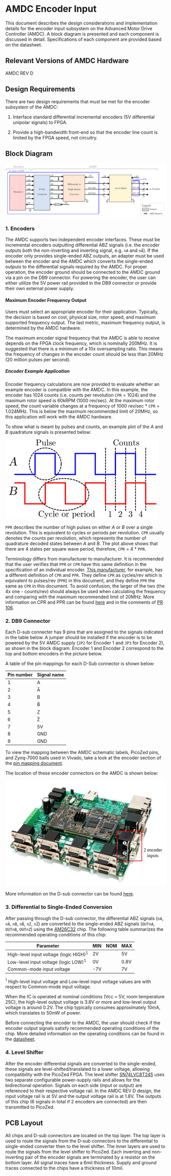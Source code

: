 # AMDC Encoder Input

This document describes the design considerations and implementation details for the encoder input subsystem on the Advanced Motor Drive Controller (AMDC). A block diagram is presented and each component is discussed in detail. Specifications of each component are provided based on the datasheet.

## Relevant Versions of AMDC Hardware

AMDC REV D

## Design Requirements

There are two design requirements that must be met for the encoder subsystem of the AMDC:

1. Interface standard differential incremental encoders (5V differential unipolar signals) to FPGA.

2. Provide a high-bandwidth front-end so that the encoder line count is limited by the FPGA speed, not circuitry.


## Block Diagram

<img src="images/amdc-encoder.svg" />

### 1. Encoders

The AMDC supports two independent encoder interfaces. These must be incremental encoders outputting differential ABZ signals (i.e. the encoder outputs both the non-inverting and inverting signal, e.g. `nA` and `nA̅`). If the encoder only provides single-ended ABZ outputs, an adapter must be used between the encoder and the AMDC which converts the single-ended outputs to the differential signals required by the AMDC. For proper operation, the encoder ground should be connected to the AMDC ground via a pin on the DB9 connector. For powering the encoder, the user can either utilize the 5V power rail provided in the DB9 connector or provide their own external power supply.

#### Maximum Encoder Frequency Output

Users must select an appropriate encoder for their application. Typically, the decision is based on cost, physical size, rotor speed, and maximum supported frequency output. The last metric, maximum frequency output, is determined by the AMDC hardware.

The maximum encoder signal frequency that the AMDC is able to receive depends on the FPGA clock frequency, which is nominally 200MHz.  It is suggested that there is a minimum of a 10x oversampling ratio. This means the frequency of changes in the encoder count should be less than 20MHz (20 million pulses per second).

##### Encoder Example Application

Encoder frequency calculations are now provided to evaluate whether an example encoder is compatible with the AMDC. In this example, the encoder has 1024 counts (i.e. counts per revolution `CPR` = 1024) and the maximum rotor speed is 60kRPM (1000 rev/sec). At the maximum rotor speed, the count variable changes at a frequency of 1000 rev/sec * `CPR` = 1.024MHz. This is below the maximum recommended limit of 20MHz, so this application will work with the AMDC hardware.

To show what is meant by pulses and counts, an example plot of the _A_ and _B_ quadrature signals is presented below:

<img src="images/amdc-encoder_input_signals.svg" />

`PPR` describes the number of high pulses on either _A_ or _B_ over a single revolution. This is equivalent to cycles or periods per revolution. `CPR` usually denotes the counts per revolution, which represents the number of quadrature decoded states between _A_ and _B_. The plot above shows that there are 4 states per square wave period, therefore, `CPR` = 4 * `PPR`.  

Terminology differs from manufacturer to manufacturer. It is recommended that the user verifies that `PPR` or `CPR` have this same definition in the specification of an individual encoder. [This manufacturer](https://www.usdigital.com/products/encoders/incremental/kit/E5), for example, has a different definition of `CPR` and `PPR`. They define `CPR` as cycles/rev which is equivalent to pulses/rev (`PPR`) in this document, and they define `PPR` the same as `CPR` in this document. To avoid confusion, the larger of the two (the 4x one - counts/rev) should always be used when calculating the frequency and comparing with the maximum recommended limit of 20MHz. More information on CPR and PPR can be found [here](https://www.cuidevices.com/blog/what-is-encoder-ppr-cpr-and-lpr) and in the comments of [PR 106](https://github.com/Severson-Group/AMDC-Hardware/pull/106).

### 2. DB9 Connector

Each D-sub connecter has 9 pins that are assigned to the signals indicated in the table below. A jumper should be installed if the encoder is to be powered by the 5V AMDC supply (`JP2` for Encoder 1 and `JP3` for Encoder 2), as shown in the block diagram. Encoder 1 and Encoder 2 correspond to the top and bottom encoders in the picture below.


A table of the pin mappings for each D-Sub connector is shown below:

| Pin number | Signal name |
|------------|--------|
| 1 | A |
| 2 | A̅ |
| 3 | B |
| 4 | B̅ |
| 5 | Z |
| 6 | Z̅ |
| 7 | 5V |
| 8 | GND |
| 9 | GND |

To view the mapping between the AMDC schematic labels, PicoZed pins, and Zynq-7000 balls used in Vivado, take a look at the encoder  section of the [pin mapping document](RevD-PinMapping.md#encoder).

The location of these encoder connectors on the AMDC is shown below:

<img src="images/amdc-encoder-input-highlighted.svg" />

More information on the D-sub connector can be found [here]( https://www.alliedelec.com/m/d/c3366066d9274ddf3c20bc3008518f5b.pdf?src-supplier=Allied+Electronics).

### 3. Differential to Single-Ended Conversion

After passing through the D-sub connector, the differential ABZ signals (`nA`, `nA̅`, `nB`, `nB̅`, `nZ`, `nZ̅`) are converted to the single-ended ABZ signals (`OUTnA`, `OUTnB`, `OUTnZ`) using the [AM26C32](http://www.ti.com/lit/ds/symlink/am26c32.pdf) chip. The following table summarizes the recommended operating conditions of this chip:

| Parameter                       | MIN   | NOM | MAX   |
|---------------------------------------|-------|-----|-------|
| High-level input voltage (logic HIGH)<sup>1</sup>  | 2V   |     | 5V   |
| Low-level input voltage (logic LOW)<sup>1</sup>    | 0V   |     | 0.8V |
| Common-mode input voltage             | -7V  |     | 7V   |

<sup>1</sup> High-level input voltage and Low-level input voltage values are with respect to Common-mode input voltage.

When the IC is operated at nominal conditions (Vcc = 5V, room temperature 25C), the high-level output voltage is 3.8V or more and low-level output voltage is around 0.2V. The chip typically consumes approximately 10mA, which translates to 50mW of power.

Before connecting the encoder to the AMDC, the user should check if the encoder output signals satisfy recommended operating conditions of the chip. More detailed information on the operating conditions can be found in the [datasheet](http://www.ti.com/lit/ds/symlink/am26c32.pdf).

### 4. Level Shifter

After the encoder differential signals are converted to the single-ended, these signals are level-shifted/translated to a lower voltage, allowing compatibility with the PicoZed FPGA. The level shifter [SN74LVC8T245](http://www.ti.com/lit/ds/symlink/sn74lvc8t245.pdf) uses two separate configurable power-supply rails and allows for the bidirectional operation. Signals on each side (input or output) are referenced to their respective voltage rail. In the AMDC REV D design, the input voltage rail is at 5V and the output voltage rail is at 1.8V. The outputs of this chip (6 signals in total if 2 encoders are connected) are then transmitted to PicoZed.

## PCB Layout

All chips and D-sub connectors are located on the top layer. The top layer is used to route the signals from the D-sub connectors to the differential to single-ended converter then to the level shifter. The inner layers are used to route the signals from the level shifter to PicoZed. Each inverting and non-inverting pair of the encoder signals are terminated by a resistor on the bottom layer. All signal traces have a 6mil thickness. Supply and ground traces connected to the chips have a thickness of 10mil.
